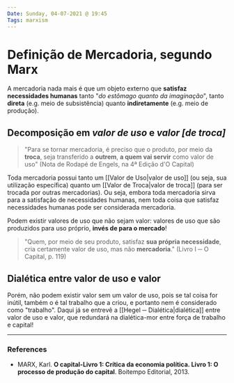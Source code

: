 ```yaml
---
Date: Sunday, 04-07-2021 @ 19:45
Tags: marxism
---
```

# Definição de Mercadoria, segundo Marx
A mercadoria nada mais é que um objeto externo que **satisfaz necessidades humanas** tanto "*do estômago quanto da imaginação*", tanto **direta** (e.g. meio de subsistência) quanto **indiretamente** (e.g. meio de produção). 

## Decomposição em *valor de uso* e *valor \[de troca\]*
> "Para se tornar mercadoria, é preciso que o produto, por meio da **troca**, seja transferido a **outrem**, **a quem vai servir** como valor de uso" (Nota de Rodapé de Engels, na 4ª Edição d'O Capital)

Toda mercadoria possui tanto um [[Valor de Uso|valor de uso]] (ou seja, sua utilização específica) quanto um [[Valor de Troca|valor de troca]] (para ser trocada por outras mercadorias). Ou seja, embora toda mercadoria sirva para a satisfação de necessidades humanas, nem toda coisa que satisfaz necessidades humanas pode ser considerada mercadoria.

Podem existir valores de uso que não sejam valor: valores de uso que são produzidos para uso próprio, **invés de para o mercado**! 
> "Quem, por meio de seu produto, satisfaz **sua própria necessidade**, cria certamente valor de uso, mas não **mercadoria**." (Livro I ─ O Capital, p. 119)

## Dialética entre valor de uso e valor
Porém, não podem existir valor sem um valor de uso, pois se tal coisa for inútil, também o é tal trabalho que a criou, e portanto nem é considerado como "trabalho". Daqui já se entrevê a [[Hegel ─ Dialética|dialética]] entre valor de uso e valor, que redundará na dialética-mor entre força de trabalho e capital! 

---
### References
- MARX, Karl. **O capital-Livro 1: Crítica da economia política. Livro 1: O processo de produção do capital**. Boitempo Editorial, 2013.